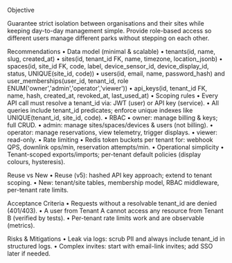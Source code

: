 Objective

Guarantee strict isolation between organisations and their sites while keeping day-to-day management simple. Provide role-based access so different users manage different parks without stepping on each other.

Recommendations
	•	Data model (minimal & scalable)
	•	tenants(id, name, slug, created_at)
	•	sites(id, tenant_id FK, name, timezone, location_jsonb)
	•	spaces(id, site_id FK, code, label, device_sensor_id, device_display_id, status, UNIQUE(site_id, code))
	•	users(id, email, name, password_hash) and user_memberships(user_id, tenant_id, role ENUM('owner','admin','operator','viewer'))
	•	api_keys(id, tenant_id FK, name, hash, created_at, revoked_at, last_used_at)
	•	Scoping rules
	•	Every API call must resolve a tenant_id via: JWT (user) or API key (service).
	•	All queries include tenant_id predicates; enforce unique indexes like UNIQUE(tenant_id, site_id, code).
	•	RBAC
	•	owner: manage billing & keys; full CRUD.
	•	admin: manage sites/spaces/devices & users (not billing).
	•	operator: manage reservations, view telemetry, trigger displays.
	•	viewer: read-only.
	•	Rate limiting
	•	Redis token buckets per tenant for: webhook QPS, downlink ops/min, reservation attempts/min.
	•	Operational simplicity
	•	Tenant-scoped exports/imports; per-tenant default policies (display colours, hysteresis).

Reuse vs New
	•	Reuse (v5): hashed API key approach; extend to tenant scoping.
	•	New: tenant/site tables, membership model, RBAC middleware, per-tenant rate limits.

Acceptance Criteria
	•	Requests without a resolvable tenant_id are denied (401/403).
	•	A user from Tenant A cannot access any resource from Tenant B (verified by tests).
	•	Per-tenant rate limits work and are observable (metrics).

Risks & Mitigations
	•	Leak via logs: scrub PII and always include tenant_id in structured logs.
	•	Complex invites: start with email-link invites; add SSO later if needed.
